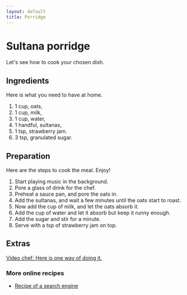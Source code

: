 ```yaml
---
layout: default
title: Porridge
---
```


# Sultana porridge

Let's see how to cook your chosen dish.

## Ingredients

Here is what you need to have at home.

1. 1 cup, oats,
2. 1 cup, milk,
3. 1 cup, water,
4. 1 handful, sultanas,
5. 1 tsp, strawberry jam.
6. 3 tsp, granulated sugar.

## Preparation

Here are the steps to cook the meal. Enjoy!

1. Start playing music in the background.
2. Pore a glass of drink for the chef.
3. Preheat a sauce pan, and pore the oats in.
4. Add the sultanas, and wait a few minutes until the oats start to roast.
5. Now add the cup of milk, and let the oats absorb it.
6. Add the cup of water and let it absorb but keep it runny enough.
7. Add the sugar and stir for a minute.
8. Serve with a tsp of strawberry jam on top.

## Extras

[Video chef: Here is one way of doing it.](https://youtu.be/WcvbTCRyV2w)

### More online recipes

* [Recipe of a search engine](www.google.com)